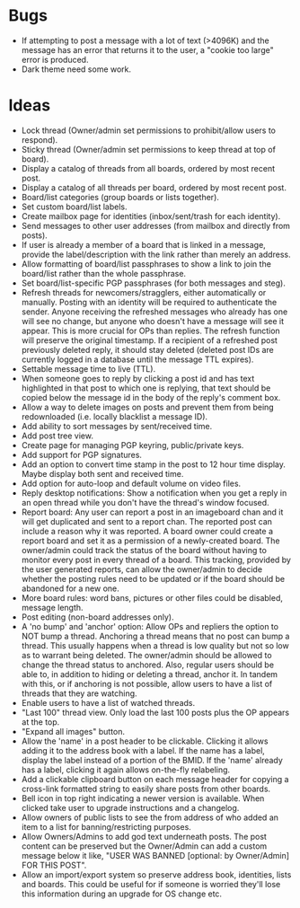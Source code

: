 # Bugs

 - If attempting to post a message with a lot of text (>4096K) and the message has an error that returns it to the user, a "cookie too large" error is produced.
 - Dark theme need some work.

# Ideas

 - Lock thread (Owner/admin set permissions to prohibit/allow users to respond).
 - Sticky thread (Owner/admin set permissions to keep thread at top of board).
 - Display a catalog of threads from all boards, ordered by most recent post.
 - Display a catalog of all threads per board, ordered by most recent post.
 - Board/list categories (group boards or lists together).
 - Set custom board/list labels.
 - Create mailbox page for identities (inbox/sent/trash for each identity).
 - Send messages to other user addresses (from mailbox and directly from posts).
 - If user is already a member of a board that is linked in a message, provide the label/description with the link rather than merely an address.
 - Allow formatting of board/list passphrases to show a link to join the board/list rather than the whole passphrase. 
 - Set board/list-specific PGP passphrases (for both messages and steg).
 - Refresh threads for newcomers/stragglers, either automatically or manually. Posting with an identity will be required to authenticate the sender. Anyone receiving the refreshed messages who already has one will see no change, but anyone who doesn't have a message will see it appear. This is more crucial for OPs than replies. The refresh function will preserve the original timestamp. If a recipient of a refreshed post previously deleted reply, it should stay deleted (deleted post IDs are currently logged in a database until the message TTL expires).
 - Settable message time to live (TTL).
 - When someone goes to reply by clicking a post id and has text highlighted in that post to which one is replying, that text should be copied below the message id in the body of the reply's comment box.
 - Allow a way to delete images on posts and prevent them from being redownloaded (i.e. locally blacklist a message ID).
 - Add ability to sort messages by sent/received time.
 - Add post tree view.
 - Create page for managing PGP keyring, public/private keys.
 - Add support for PGP signatures.
 - Add an option to convert time stamp in the post to 12 hour time display. Maybe display both sent and received time.
 - Add option for auto-loop and default volume on video files.
 - Reply desktop notifications: Show a notification when you get a reply in an open thread while you don't have the thread's window focused.
 - Report board: Any user can report a post in an imageboard chan and it will get duplicated and sent to a report chan. The reported post can include a reason why it was reported. A board owner could create a report board and set it as a permission of a newly-created board. The owner/admin could track the status of the board without having to monitor every post in every thread of a board. This tracking, provided by the user generated reports, can allow the owner/admin to decide whether the posting rules need to be updated or if the board should be abandoned for a new one.
 - More board rules: word bans, pictures or other files could be disabled, message length.
 - Post editing (non-board addresses only).
 - A 'no bump' and 'anchor' option: Allow OPs and repliers the option to NOT bump a thread. Anchoring a thread means that no post can bump a thread. This usually happens when a thread is low quality but not so low as to warrant being deleted. The owner/admin should be allowed to change the thread status to anchored. Also, regular users should be able to, in addition to hiding or deleting a thread, anchor it. In tandem with this, or if anchoring is not possible, allow users to have a list of threads that they are watching.
 - Enable users to have a list of watched threads.
 - "Last 100" thread view. Only load the last 100 posts plus the OP appears at the top.
 - "Expand all images" button.
 - Allow the 'name' in a post header to be clickable. Clicking it allows adding it to the address book with a label. If the name has a label, display the label instead of a portion of the BMID. If the 'name' already has a label, clicking it again allows on-the-fly relabeling.
 - Add a clickable clipboard button on each message header for copying a cross-link formatted string to easily share posts from other boards.
 - Bell icon in top right indicating a newer version is available. When clicked take user to upgrade instructions and a changelog.
 - Allow owners of public lists to see the from address of who added an item to a list for banning/restricting purposes.
 - Allow Owners/Admins to add god text underneath posts. The post content can be preserved but the Owner/Admin can add a custom message below it like, "USER WAS BANNED [optional: by Owner/Admin] FOR THIS POST".
 - Allow an import/export system so preserve address book, identities, lists and boards. This could be useful for if someone is worried they'll lose this information during an upgrade for OS change etc.

